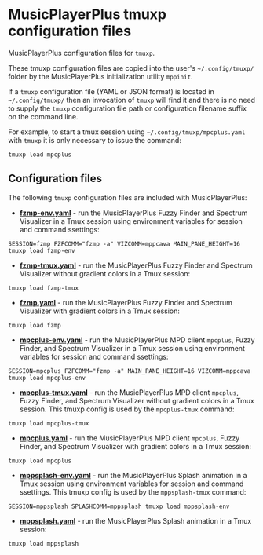 # MusicPlayerPlus tmuxp configuration files

MusicPlayerPlus configuration files for `tmuxp`.

These tmuxp configuration files are copied into the user's
`~/.config/tmuxp/` folder by the MusicPlayerPlus initialization
utility `mppinit`.

If a `tmuxp` configuration file (YAML or JSON format) is located
in `~/.config/tmuxp/` then an invocation of `tmuxp` will find it
and there is no need to supply the `tmuxp` configuration file path
or configuration filename suffix on the command line.

For example, to start a tmux session using `~/.config/tmuxp/mpcplus.yaml`
with `tmuxp` it is only necessary to issue the command:

```
tmuxp load mpcplus
```

## Configuration files

The following `tmuxp` configuration files are included with MusicPlayerPlus:

- **[fzmp-env.yaml](fzmp-env.yaml)** - run the MusicPlayerPlus Fuzzy Finder and Spectrum Visualizer in a Tmux session using environment variables for session and command ssettings:

```
SESSION=fzmp FZFCOMM="fzmp -a" VIZCOMM=mppcava MAIN_PANE_HEIGHT=16 tmuxp load fzmp-env
```

- **[fzmp-tmux.yaml](fzmp-tmux.yaml)** - run the MusicPlayerPlus Fuzzy Finder and Spectrum Visualizer without gradient colors in a Tmux session:

```
tmuxp load fzmp-tmux
```

- **[fzmp.yaml](fzmp.yaml)** - run the MusicPlayerPlus Fuzzy Finder and Spectrum Visualizer with gradient colors in a Tmux session:

```
tmuxp load fzmp
```

- **[mpcplus-env.yaml](mpcplus-env.yaml)** - run the MusicPlayerPlus MPD client `mpcplus`, Fuzzy Finder, and Spectrum Visualizer in a Tmux session using environment variables for session and command ssettings:

```
SESSION=mpcplus FZFCOMM="fzmp -a" MAIN_PANE_HEIGHT=16 VIZCOMM=mppcava tmuxp load mpcplus-env
```

- **[mpcplus-tmux.yaml](mpcplus-tmux.yaml)** - run the MusicPlayerPlus MPD client `mpcplus`, Fuzzy Finder, and Spectrum Visualizer without gradient colors in a Tmux session. This tmuxp config is used by the `mpcplus-tmux` command:

```
tmuxp load mpcplus-tmux
```

- **[mpcplus.yaml](mpcplus.yaml)** - run the MusicPlayerPlus MPD client `mpcplus`, Fuzzy Finder, and Spectrum Visualizer with gradient colors in a Tmux session:

```
tmuxp load mpcplus
```

- **[mppsplash-env.yaml](mppsplash-env.yaml)** - run the MusicPlayerPlus Splash animation in a Tmux session using environment variables for session and command ssettings. This tmuxp config is used by the `mppsplash-tmux` command:

```
SESSION=mppsplash SPLASHCOMM=mppsplash tmuxp load mppsplash-env
```

- **[mppsplash.yaml](mppsplash.yaml)** - run the MusicPlayerPlus Splash animation in a Tmux session:

```
tmuxp load mppsplash
```
